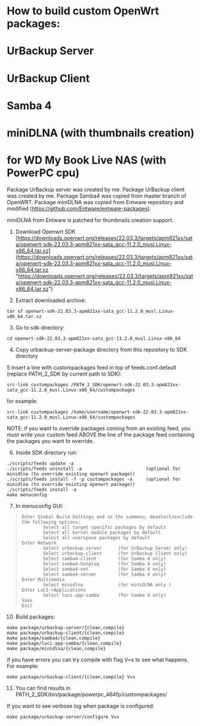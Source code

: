 
# How to build custom OpenWrt packages:
#      UrBackup Server
#      UrBackup Client
#      Samba 4
#      miniDLNA (with thumbnails creation)
# for WD My Book Live NAS (with PowerPC cpu)

Package UrBackup server was created by me.
Package UrBackup client was created by me.
Package Samba4 was copied from master branch of OpenWRT.
Package miniDLNA was copied from Entware repository and modified (https://github.com/Entware/entware-packages).

miniDLNA from Entware is patched for thumbnails creation support.


1. Download Openwrt SDK
[https://downloads.openwrt.org/releases/22.03.3/targets/apm821xx/sata/openwrt-sdk-22.03.3-apm821xx-sata_gcc-11.2.0_musl.Linux-x86_64.tar.xz](https://downloads.openwrt.org/releases/22.03.3/targets/apm821xx/sata/openwrt-sdk-22.03.3-apm821xx-sata_gcc-11.2.0_musl.Linux-x86_64.tar.xz "https://downloads.openwrt.org/releases/22.03.3/targets/apm821xx/sata/openwrt-sdk-22.03.3-apm821xx-sata_gcc-11.2.0_musl.Linux-x86_64.tar.xz")


2. Extract downloaded archive:
```shell
tar xf openwrt-sdk-22.03.3-apm821xx-sata_gcc-11.2.0_musl.Linux-x86_64.tar.xz
```

3. Go to sdk directory:
```shell
cd openwrt-sdk-22.03.3-apm821xx-sata_gcc-11.2.0_musl.Linux-x86_64
```

4. Copy urbackup-server-package directory from this repository to SDK directory

5 Insert a line with custompackages feed in top of feeds.conf.default (replace PATH_2_SDK by current path to SDK):
```shell
src-link custompackages /PATH_2_SDK/openwrt-sdk-22.03.3-apm821xx-sata_gcc-11.2.0_musl.Linux-x86_64/custompackages
```
for example:

```shell
src-link custompackages /home/username/openwrt-sdk-22.03.3-apm821xx-sata_gcc-11.2.0_musl.Linux-x86_64/custompackages
```
NOTE: if you want to override packages coming from an existing feed, you must write your custom feed ABOVE the line of the package feed containing the packages you want to override.


6. Inside SDK directory run:
```shell
./scripts/feeds update -a
./scripts/feeds uninstall -a                        (optional for minidlna (to override existing openwrt package))
./scripts/feeds install -f -p custompackages -a     (optional for minidlna (to override existing openwrt package))
./scripts/feeds install -a
make menuconfig
```

7. In menuconfig GUI:

>     Enter Global Build Settings and in the submenu, deselect/exclude the following options:
>             Select all target specific packages by default
>             Select all kernel module packages by default
>             Select all userspace packages by default
>     Enter Network
>             Select urbackup-server      (for UrBackup Server only)
>             Select urbackup-client      (for UrBackup Client only)
>             Select samba4-client        (for Samba 4 only)
>             Select samba4-hotplug       (for Samba 4 only)
>             Select samba4-net           (for Samba 4 only)
>             Select samba4-server        (for Samba 4 only)
>     Enter Multimedia
>             Select minidlna             (for miniDLNA only )
>     Enter LuCI->Applications
>             Select luci-app-samba       (for Samba 4 only)
>     Save
>     Exit

10. Build packages:
```shell
make package/urbackup-server/{clean,compile}
make package/urbackup-client/{clean,compile}
make package/samba4/{clean,compile}
make package/luci-app-samba/{clean,compile}
make package/minidlna/{clean,compile}
```
if you have errors you can try compile with flag V=s to see what happens. For example:
```shell
make package/urbackup-client/{clean,compile} V=s
```


11. You can find results in PATH_2_SDK/bin/package/powerpc_464fp/custompackages/



If you want to see verbose log when package is configured:
```shell
make package/urbackup-server/configure V=s
```



